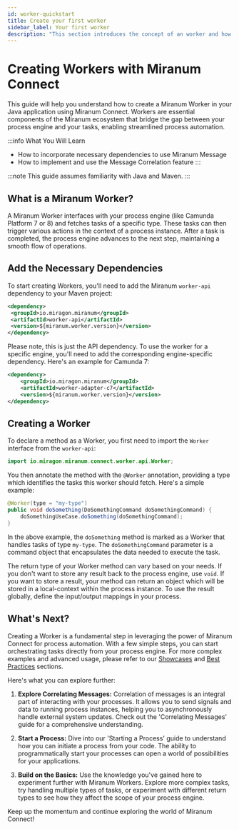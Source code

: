 ```yaml
---
id: worker-quickstart
title: Create your first worker
sidebar_label: Your first worker
description: "This section introduces the concept of an worker and how to create a simple one."
---
```


# Creating Workers with Miranum Connect

This guide will help you understand how to create a Miranum Worker in your Java application using Miranum Connect.
Workers are essential components of the Miranum ecosystem that bridge the gap between your process engine and your tasks,
enabling streamlined process automation.

:::info What You Will Learn
- How to incorporate necessary dependencies to use Miranum Message
- How to implement and use the Message Correlation feature
:::

:::note
This guide assumes familiarity with Java and Maven.
:::

## What is a Miranum Worker?

A Miranum Worker interfaces with your process engine (like Camunda Platform 7 or 8) and fetches tasks of a specific type.
These tasks can then trigger various actions in the context of a process instance. After a task is completed, 
the process engine advances to the next step, maintaining a smooth flow of operations.

## Add the Necessary Dependencies

To start creating Workers, you'll need to add the Miranum `worker-api` dependency to your Maven project:

```xml
<dependency>
 <groupId>io.miragon.miranum</groupId>
 <artifactId>worker-api</artifactId>
 <version>${miranum.worker.version}</version>
</dependency>
```

Please note, this is just the API dependency. To use the worker for a specific engine, you'll need to add the
corresponding engine-specific dependency. Here's an example for Camunda 7:

```xml
<dependency>
    <groupId>io.miragon.miranum</groupId>
    <artifactId>worker-adapter-c7</artifactId>
    <version>${miranum.worker.version}</version>
</dependency>
```

## Creating a Worker

To declare a method as a Worker, you first need to import the `Worker` interface from the `worker-api`:

```java
import io.miragon.miranum.connect.worker.api.Worker;
```

You then annotate the method with the `@Worker` annotation, providing a type which identifies the tasks this worker
should fetch. Here's a simple example:

```java
@Worker(type = "my-type") 
public void doSomething(DoSomethingCommand doSomethingCommand) {
    doSomethingUseCase.doSomething(doSomethingCommand);
}
```

In the above example, the `doSomething` method is marked as a Worker that handles tasks of type `my-type`.
The `doSomethingCommand` parameter is a command object that encapsulates the data needed to execute the task.

The return type of your Worker method can vary based on your needs. If you don't want to store any result back to the
process engine, use `void`. If you want to store a result, your method can return an object which will be stored in a
local-context within the process instance. To use the result globally, define the input/output mappings in your process.

## What's Next?

Creating a Worker is a fundamental step in leveraging the power of Miranum Connect for process automation. With a few
simple steps, you can start orchestrating tasks directly from your process engine. For more complex examples and
advanced usage, please refer to our [Showcases](../../showcases/showcases-overview) and 
[Best Practices](../../best-practices/best-practices-overview) sections.

Here's what you can explore further:

1. **Explore Correlating Messages:** Correlation of messages is an integral part of interacting with your processes. It allows you to send signals and data to running process instances, helping you to asynchronously handle external system updates. Check out the 'Correlating Messages' guide for a comprehensive understanding.

2. **Start a Process:** Dive into our 'Starting a Process' guide to understand how you can initiate a process from your code. The ability to programmatically start your processes can open a world of possibilities for your applications.

3. **Build on the Basics:** Use the knowledge you've gained here to experiment further with Miranum Workers. Explore more complex tasks, try handling multiple types of tasks, or experiment with different return types to see how they affect the scope of your process engine.

Keep up the momentum and continue exploring the world of Miranum Connect!